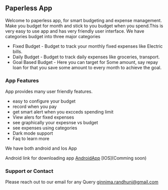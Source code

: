 ## Paperless App

Welcome to paperless app, for smart budgeting and expense management. Make you budget for month and stick to you budget when you spend.This is very easy to use app and has very friendly user interface. 
We have categories budget into three major categories

* Fixed Budget - Budget to track your monthly fixed expenses like Electric bills.
* Daily Budget - Budget to track daily expenses like groceries, transport.
* Goal Based Budget - Here you can target for Some amount, say repay loan for that you save some amount to every month to achieve the goal.

### App Features

App provides many user friendly features. 

* easy to configure your budget
* record when you pay 
* get smart alert when you excceds spending limit
* View alers for fixed expenses
* see graphically your expesnse vs budget
* see expenses using categories
* Dark mode support
* Faq to learn more


We have both android and Ios App

Android link for downloading app 
[AndroidApp](https://play.google.com/store/apps/details?id=com.paperless.app)
[IOS](Comming soon)


### Support or Contact

Please reach out to our email for any Query 
ginnima.randhuni@gmail.com
